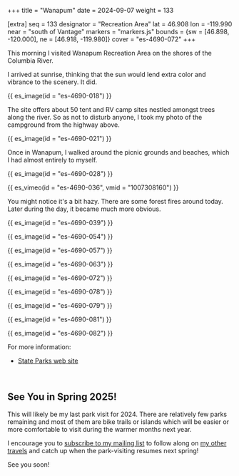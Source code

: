 +++
title = "Wanapum"
date = 2024-09-07
weight = 133

[extra]
seq = 133
designator = "Recreation Area"
lat = 46.908
lon = -119.990
near = "south of Vantage"
markers = "markers.js"
bounds = {sw = [46.898, -120.000], ne = [46.918, -119.980]}
cover = "es-4690-072"
+++

This morning I visited Wanapum Recreation Area on the shores of the Columbia River.

<!-- more -->

I arrived at sunrise, thinking that the sun would lend extra color and vibrance to the scenery. It did.

{{ es_image(id = "es-4690-018") }}

The site offers about 50 tent and RV camp sites nestled amongst trees along the river. So as not to disturb anyone, I took my photo of the campground from the highway above.

{{ es_image(id = "es-4690-021") }}

Once in Wanapum, I walked around the picnic grounds and beaches, which I had almost entirely to myself.

{{ es_image(id = "es-4690-028") }}

{{ es_vimeo(id = "es-4690-036", vmid = "1007308160") }}

You might notice it's a bit hazy. There are some forest fires around today. Later during the day, it became much more obvious.

{{ es_image(id = "es-4690-039") }}

{{ es_image(id = "es-4690-054") }}

{{ es_image(id = "es-4690-057") }}

{{ es_image(id = "es-4690-063") }}

{{ es_image(id = "es-4690-072") }}

{{ es_image(id = "es-4690-078") }}

{{ es_image(id = "es-4690-079") }}

{{ es_image(id = "es-4690-081") }}

{{ es_image(id = "es-4690-082") }}

For more information:

* [State Parks web site](https://parks.wa.gov/find-parks/state-parks/ginkgo-petrified-forest-state-park)

&nbsp;

## See You in Spring 2025!

This will likely be my last park visit for 2024. There are relatively few parks remaining and most of them are bike trails or islands which will be easier or more comfortable to visit during the warmer months next year.

I encourage you to <a href="#subscribe">subscribe to my mailing list</a> to follow along on [my other travels](https://ericscouten.travel) and catch up when the park-visiting resumes next spring!

See you soon!
